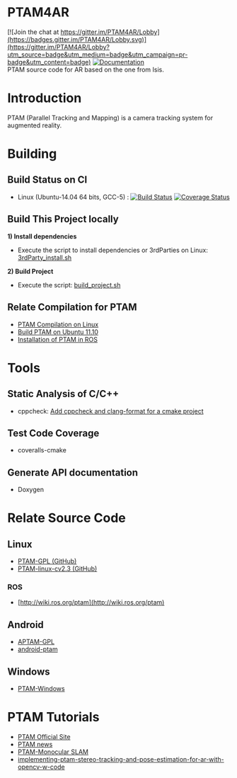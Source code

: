 # PTAM4AR

[![Join the chat at https://gitter.im/PTAM4AR/Lobby](https://badges.gitter.im/PTAM4AR/Lobby.svg)](https://gitter.im/PTAM4AR/Lobby?utm_source=badge&utm_medium=badge&utm_campaign=pr-badge&utm_content=badge) [![Documentation](https://codedocs.xyz/GaoHongchen/PTAM4AR.svg)](https://codedocs.xyz/GaoHongchen/PTAM4AR/)  
PTAM source code for AR based on the one from Isis.

# Introduction
PTAM (Parallel Tracking and Mapping) is a camera tracking system for augmented reality.

# Building

## Build Status on CI
* Linux (Ubuntu-14.04 64 bits, GCC-5) : [![Build Status](https://travis-ci.org/GaoHongchen/PTAM4AR.svg?branch=master)](https://travis-ci.org/GaoHongchen/PTAM4AR) [![Coverage Status](https://coveralls.io/repos/github/GaoHongchen/PTAM4AR/badge.svg?branch=master)](https://coveralls.io/github/GaoHongchen/PTAM4AR?branch=master)

## Build This Project locally

**1) Install dependencies**
* Execute the script to install dependencies or 3rdParties on Linux: [3rdParty_install.sh](./scripts/3rdParty_install.sh)   

**2) Build Project**
* Execute the script: [build_project.sh](./scripts/build_project.sh)

## Relate Compilation for PTAM
* [PTAM Compilation on Linux](http://hustcalm.me/blog/2013/09/27/ptam-compilation-on-linux-howto/)
* [Build PTAM on Ubuntu 11.10](http://irawiki.disco.unimib.it/irawiki/index.php/PTAM)
* [Installation of PTAM in ROS](https://sites.google.com/site/zhilongliuwebsite/research/computer-vision-embedded-systems/ptam)

# Tools

## Static Analysis of C/C++
* cppcheck: [Add cppcheck and clang-format for a cmake project](https://arcanis.me/en/2015/10/17/cppcheck-and-clang-format)

## Test Code Coverage
* coveralls-cmake

## Generate API documentation
* Doxygen

# Relate Source Code

## Linux
* [PTAM-GPL (GitHub)](https://github.com/Oxford-PTAM/PTAM-GPL)
* [PTAM-linux-cv2.3 (GitHub)](https://github.com/nttputus/PTAM-linux-cv2.3)

### ROS
* [http://wiki.ros.org/ptam](http://wiki.ros.org/ptam)

## Android
* [APTAM-GPL](https://github.com/ICGJKU/APTAM-GPL)
* [android-ptam](https://github.com/damienfir/android-ptam)

## Windows
* [PTAM-Windows](https://github.com/LucRyan/PTAM-Windows)

# PTAM Tutorials
* [PTAM Official Site](http://www.robots.ox.ac.uk/~gk/PTAM/)
* [PTAM news](https://ewokrampage.wordpress.com/)
* [PTAM-Monocular SLAM](http://www.doc.ic.ac.uk/~gj414/monocular_slam/ptam.html)
* [implementing-ptam-stereo-tracking-and-pose-estimation-for-ar-with-opencv-w-code](http://www.morethantechnical.com/2010/03/06/implementing-ptam-stereo-tracking-and-pose-estimation-for-ar-with-opencv-w-code/)
